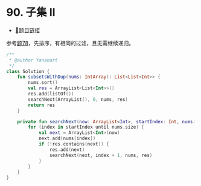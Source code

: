 # 90. 子集 II

- [🔗题目链接](https://leetcode-cn.com/problems/subsets-ii/)

参考[题78](0078.subsets.md)，先排序，有相同的过滤，且无需继续递归。

```kotlin
/**
 * @author Yananart
 */
class Solution {
    fun subsetsWithDup(nums: IntArray): List<List<Int>> {
        nums.sort()
        val res = ArrayList<List<Int>>()
        res.add(listOf())
        searchNext(ArrayList(), 0, nums, res)
        return res
    }

    private fun searchNext(now: ArrayList<Int>, startIndex: Int, nums: IntArray, res: ArrayList<List<Int>>) {
        for (index in startIndex until nums.size) {
            val next = ArrayList<Int>(now)
            next.add(nums[index])
            if (!res.contains(next)) {
                res.add(next)
                searchNext(next, index + 1, nums, res)
            }
        }
    }
}
```
